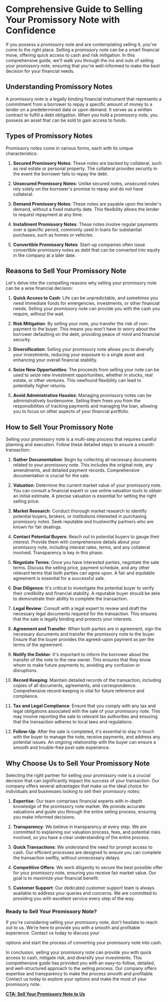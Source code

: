 # Comprehensive Guide to Selling Your Promissory Note with Confidence

If you possess a promissory note and are contemplating selling it, you've come to the right place. Selling a promissory note can be a smart financial move, offering quick access to cash and risk mitigation. In this comprehensive guide, we'll walk you through the ins and outs of selling your promissory note, ensuring that you're well-informed to make the best decision for your financial needs.

## Understanding Promissory Notes

A promissory note is a legally binding financial instrument that represents a commitment from a borrower to repay a specific amount of money to a lender on a predetermined date or upon demand. It serves as a written contract to fulfill a debt obligation. When you hold a promissory note, you possess an asset that can be sold to gain access to funds.

## Types of Promissory Notes

Promissory notes come in various forms, each with its unique characteristics:

1. **Secured Promissory Notes**: These notes are backed by collateral, such as real estate or personal property. The collateral provides security in the event the borrower fails to repay the debt.

2. **Unsecured Promissory Notes**: Unlike secured notes, unsecured notes rely solely on the borrower's promise to repay and do not have collateral.

3. **Demand Promissory Notes**: These notes are payable upon the lender's demand, without a fixed maturity date. This flexibility allows the lender to request repayment at any time.

4. **Installment Promissory Notes**: These notes involve regular payments over a specific period, commonly used in loans for substantial purchases, such as homes or vehicles.

5. **Convertible Promissory Notes**: Start-up companies often issue convertible promissory notes as debt that can be converted into equity in the company at a later date.

## Reasons to Sell Your Promissory Note

Let's delve into the compelling reasons why selling your promissory note can be a wise financial decision:

1. **Quick Access to Cash**: Life can be unpredictable, and sometimes you need immediate funds for emergencies, investments, or other financial needs. Selling your promissory note can provide you with the cash you require, without the wait.

2. **Risk Mitigation**: By selling your note, you transfer the risk of non-payment to the buyer. This means you won't have to worry about the borrower defaulting on the debt, providing peace of mind and financial security.

3. **Diversification**: Selling your promissory note allows you to diversify your investments, reducing your exposure to a single asset and enhancing your overall financial stability.

4. **Seize New Opportunities**: The proceeds from selling your note can be used to seize new investment opportunities, whether in stocks, real estate, or other ventures. This newfound flexibility can lead to potentially higher returns.

5. **Avoid Administrative Hassles**: Managing promissory notes can be administratively burdensome. Selling them frees you from the responsibilities of tracking payments and managing the loan, allowing you to focus on other aspects of your financial portfolio.

## How to Sell Your Promissory Note

Selling your promissory note is a multi-step process that requires careful planning and execution. Follow these detailed steps to ensure a smooth transaction:

1. **Gather Documentation**: Begin by collecting all necessary documents related to your promissory note. This includes the original note, any amendments, and detailed payment records. Comprehensive documentation is crucial for the sale.

2. **Valuation**: Determine the current market value of your promissory note. You can consult a financial expert or use online valuation tools to obtain an initial estimate. A precise valuation is essential for setting the right selling price.

3. **Market Research**: Conduct thorough market research to identify potential buyers, brokers, or institutions interested in purchasing promissory notes. Seek reputable and trustworthy partners who are known for fair dealings.

4. **Contact Potential Buyers**: Reach out to potential buyers to gauge their interest. Provide them with comprehensive details about your promissory note, including interest rates, terms, and any collateral involved. Transparency is key in this phase.

5. **Negotiate Terms**: Once you have interested parties, negotiate the sale terms. Discuss the selling price, payment schedule, and any other relevant terms that both parties can agree upon. A fair and equitable agreement is essential for a successful sale.

6. **Due Diligence**: It's critical to investigate the potential buyer to verify their credibility and financial stability. A reputable buyer should be able to demonstrate their ability to complete the transaction.

7. **Legal Review**: Consult with a legal expert to review and draft the necessary legal documents required for the transaction. This ensures that the sale is legally binding and protects your interests.

8. **Agreement and Transfer**: When both parties are in agreement, sign the necessary documents and transfer the promissory note to the buyer. Ensure that the buyer provides the agreed-upon payment as per the terms of the agreement.

9. **Notify the Debtor**: It's important to inform the borrower about the transfer of the note to the new owner. This ensures that they know whom to make future payments to, avoiding any confusion or disruptions.

10. **Record Keeping**: Maintain detailed records of the transaction, including copies of all documents, agreements, and correspondence. Comprehensive record-keeping is vital for future reference and compliance.

11. **Tax and Legal Compliance**: Ensure that you comply with any tax and legal obligations associated with the sale of your promissory note. This may involve reporting the sale to relevant tax authorities and ensuring that the transaction adheres to local laws and regulations.

12. **Follow-Up**: After the sale is completed, it's essential to stay in touch with the buyer to manage the note, receive payments, and address any potential issues. An ongoing relationship with the buyer can ensure a smooth and trouble-free post-sale experience.

## Why Choose Us to Sell Your Promissory Note

Selecting the right partner for selling your promissory note is a crucial decision that can significantly impact the success of your transaction. Our company offers several advantages that make us the ideal choice for individuals and businesses looking to sell their promissory notes:

1. **Expertise**: Our team comprises financial experts with in-depth knowledge of the promissory note market. We provide accurate valuations and guide you through the entire selling process, ensuring you make informed decisions.

2. **Transparency**: We believe in transparency at every step. We are committed to explaining our valuation process, fees, and potential risks involved, so you have a clear understanding of the entire process.

3. **Quick Transactions**: We understand the need for prompt access to cash. Our efficient processes are designed to ensure you can complete the transaction swiftly, without unnecessary delays.

4. **Competitive Offers**: We work diligently to secure the best possible offer for your promissory note, ensuring you receive fair market value. Our goal is to maximize your financial benefit.

5. **Customer Support**: Our dedicated customer support team is always available to address your queries and concerns. We are committed to providing you with excellent service every step of the way.

### Ready to Sell Your Promissory Note?

If you're considering selling your promissory note, don't hesitate to reach out to us. We're here to provide you with a smooth and profitable experience. Contact us today to discuss your

options and start the process of converting your promissory note into cash.

In conclusion, selling your promissory note can provide you with quick access to cash, mitigate risk, and diversify your investments. This comprehensive guide has provided you with an easy-to-follow, detailed, and well-structured approach to the selling process. Our company offers expertise and transparency to make the process smooth and profitable. Contact us today to explore your options and make the most of your promissory note.

**[CTA: Sell Your Promissory Note to Us](#)**
